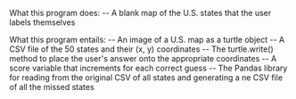 What this program does: 
-- A blank map of the U.S. states that the user labels themselves

What this program entails:
-- An image of a U.S. map as a turtle object
-- A CSV file of the 50 states and their (x, y) coordinates
-- The turtle.write() method to place the user's answer onto the appropriate coordinates
-- A score variable that increments for each correct guess
-- The Pandas library for reading from the original CSV of all states and generating a ne CSV file of all the missed states
